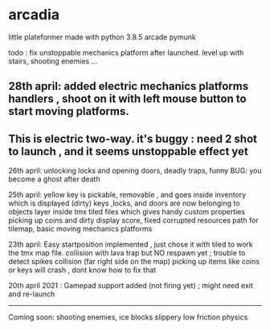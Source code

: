 # arcadia
little plateformer made with python 3.8.5 arcade pymunk

todo : fix unstoppable mechanics platform after launched.  level up with stairs, shooting enemies ...

28th april: added electric mechanics platforms handlers , shoot on it with left mouse button to start moving platforms.
-------
This is electric two-way. it's buggy : need 2 shot to launch , and it seems unstoppable effect yet
---------

26th april: unlocking locks and opening doors, deadly traps, funny BUG: you become a ghost after death

25th april: 
yellow key is pickable, removable , and goes inside inventory which is displayed (dirty)
keys ,locks, and doors are now belonging to objects layer inside tmx tiled files which gives handy custom properties
picking up coins and dirty display score, fixed corrupted resources path for tilemap, basic moving mechanics platforms

23th april: 
Easy startposition implemented , just chose it with tiled to work the tmx map file.
collision with lava trap but NO respawn yet ; trouble to detect spikes collision (far right side on the map)
picking up items like coins or keys will crash , dont know how to fix that

20th april 2021 : Gamepad support added (not firing yet) ; might need exit and re-launch

---
Coming soon:
shooting enemies, ice blocks slippery low friction physics

